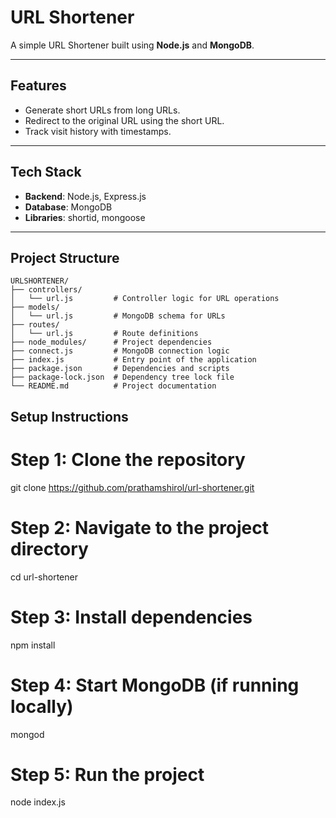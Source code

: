 # URL Shortener

A simple URL Shortener built using **Node.js** and **MongoDB**.

---

## Features
- Generate short URLs from long URLs.
- Redirect to the original URL using the short URL.
- Track visit history with timestamps.

---

## Tech Stack
- **Backend**: Node.js, Express.js
- **Database**: MongoDB
- **Libraries**: shortid, mongoose

---

## Project Structure

```plaintext
URLSHORTENER/
├── controllers/
│   └── url.js         # Controller logic for URL operations
├── models/
│   └── url.js         # MongoDB schema for URLs
├── routes/
│   └── url.js         # Route definitions
├── node_modules/      # Project dependencies
├── connect.js         # MongoDB connection logic
├── index.js           # Entry point of the application
├── package.json       # Dependencies and scripts
├── package-lock.json  # Dependency tree lock file
└── README.md          # Project documentation
```

## Setup Instructions

# Step 1: Clone the repository
git clone https://github.com/prathamshirol/url-shortener.git

# Step 2: Navigate to the project directory
cd url-shortener

# Step 3: Install dependencies
npm install

# Step 4: Start MongoDB (if running locally)
mongod

# Step 5: Run the project
node index.js

